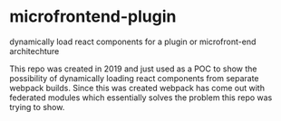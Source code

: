 # microfrontend-plugin
dynamically load react components for a plugin or microfront-end architechture

This repo was created in 2019 and just used as a POC to show the possibility of dynamically loading react components from separate webpack builds.
Since this was created webpack has come out with federated modules which essentially solves the problem this repo was trying to show.  
